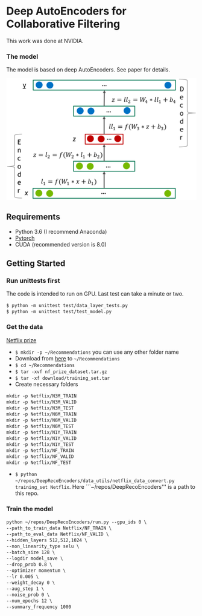 # Deep AutoEncoders for Collaborative Filtering
This work was done at NVIDIA.

### The model
The model is based on deep AutoEncoders. See paper for details.

![AutEncoderPic](./AutoEncoder.png)

## Requirements
* Python 3.6 (I recommend Anaconda)
* [Pytorch](http://pytorch.org/)
* CUDA (recommended version is 8.0)

## Getting Started

### Run unittests first
The code is intended to run on GPU. Last test can take a minute or two.
```
$ python -m unittest test/data_layer_tests.py
$ python -m unittest test/test_model.py
```

### Get the data

[Netflix prize](http://netflixprize.com/)

* ```$ mkdir -p ~/Recommendations``` you can use any other folder name
* Download from [here](http://academictorrents.com/details/9b13183dc4d60676b773c9e2cd6de5e5542cee9a) to ```~/Recommendations```
* ```$ cd ~/Recommendations```
* ```$ tar -xvf nf_prize_dataset.tar.gz```
* ```$ tar -xf download/training_set.tar ```
* Create necessary folders
```
mkdir -p Netflix/N3M_TRAIN
mkdir -p Netflix/N3M_VALID
mkdir -p Netflix/N3M_TEST
mkdir -p Netflix/N6M_TRAIN
mkdir -p Netflix/N6M_VALID
mkdir -p Netflix/N6M_TEST
mkdir -p Netflix/N1Y_TRAIN
mkdir -p Netflix/N1Y_VALID
mkdir -p Netflix/N1Y_TEST
mkdir -p Netflix/NF_TRAIN
mkdir -p Netflix/NF_VALID
mkdir -p Netflix/NF_TEST
```
* ```$ python ~/repos/DeepRecoEncoders/data_utils/netflix_data_convert.py training_set Netflix```. Here ```~/repos/DeepRecoEncoders''' is a path to this repo.

### Train the model
```
python ~/repos/DeepRecoEncoders/run.py --gpu_ids 0 \
--path_to_train_data Netflix/NF_TRAIN \
--path_to_eval_data Netflix/NF_VALID \
--hidden_layers 512,512,1024 \
--non_linearity_type selu \
--batch_size 128 \
--logdir model_save \
--drop_prob 0.8 \
--optimizer momentum \
--lr 0.005 \
--weight_decay 0 \
--aug_step 1 \
--noise_prob 0 \
--num_epochs 12 \
--summary_frequency 1000
```

